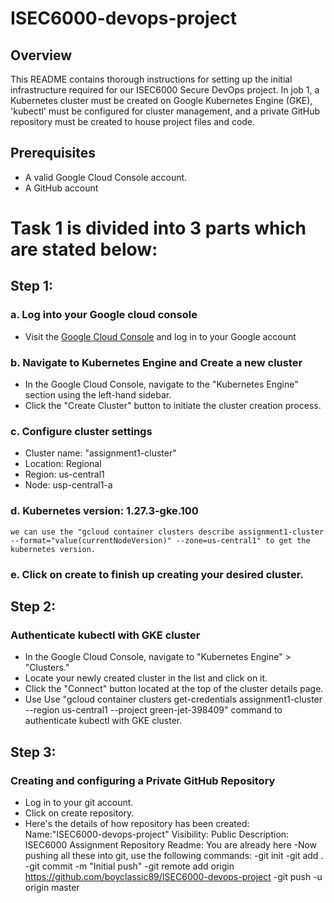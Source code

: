 # ISEC6000-devops-project

## Overview
This README contains thorough instructions for setting up the initial infrastructure required for our ISEC6000 Secure DevOps project. In job 1, a Kubernetes cluster must be created on Google Kubernetes Engine (GKE), 'kubectl' must be configured for cluster management, and a private GitHub repository must be created to house project files and code.

## Prerequisites
- A valid Google Cloud Console account.
- A GitHub account

# Task 1 is divided into 3 parts which are stated below:

## Step 1:
### a. Log into your Google cloud console
- Visit the [Google Cloud Console](https://console.cloud.google.com/) and log in to your Google account

### b. Navigate to Kubernetes Engine and Create a new cluster
- In the Google Cloud Console, navigate to the "Kubernetes Engine" section using the left-hand sidebar.
- Click the "Create Cluster" button to initiate the cluster creation process.

### c. Configure cluster settings
  - Cluster name: "assignment1-cluster"
  - Location: Regional
  - Region: us-central1
  - Node: usp-central1-a

### d. Kubernetes version: 1.27.3-gke.100
    we can use the "gcloud container clusters describe assignment1-cluster --format="value(currentNodeVersion)" --zone=us-central1" to get the kubernetes version.

### e. Click on create to finish up creating your desired cluster.

## Step 2:
### Authenticate kubectl with GKE cluster
- In the Google Cloud Console, navigate to "Kubernetes Engine" > "Clusters."
- Locate your newly created cluster in the list and click on it.
- Click the "Connect" button located at the top of the cluster details page.
- Use Use "gcloud container clusters get-credentials assignment1-cluster --region us-central1 --project green-jet-398409" command to authenticate kubectl with GKE 
  cluster.

## Step 3:
### Creating and configuring a Private GitHub Repository
- Log in to your git account.
- Click on create repository.
- Here's the details of how repository has been created:
  Name:"ISEC6000-devops-project"
  Visibility: Public
  Description: ISEC6000 Assignment Repository
  Readme: You are already here
-Now pushing all these into git, use the following commands:
    -git init
    -git add .
    -git commit -m "Initial push"
    -git remote add origin https://github.com/boyclassic89/ISEC6000-devops-project
    -git push -u origin master








